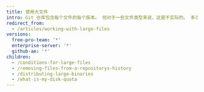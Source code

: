 ```yaml
---
title: 使用大文件
intro: Git 仓库包含每个文件的每个版本。 但对于一些文件类型来说，这是不实际的。 多次修订大文件会增加仓库其他用户克隆和获取的时间。
redirect_from:
  - /articles/working-with-large-files
versions:
  free-pro-team: '*'
  enterprise-server: '*'
  github-ae: '*'
children:
  - /conditions-for-large-files
  - /removing-files-from-a-repositorys-history
  - /distributing-large-binaries
  - /what-is-my-disk-quota
---
```


